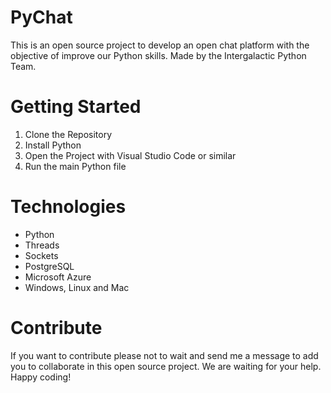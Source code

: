 # PyChat
This is an open source project to develop an open chat platform with the objective of improve our Python skills. Made by the Intergalactic Python Team.

# Getting Started
1.  Clone the Repository
2.  Install Python
3.  Open the Project with Visual Studio Code or similar
4.  Run the main Python file

# Technologies
- Python
- Threads
- Sockets
- PostgreSQL
- Microsoft Azure
- Windows, Linux and Mac

# Contribute
If you want to contribute please not to wait and send me a message to add you to collaborate in this open source project. We are waiting for your help. Happy coding! 
